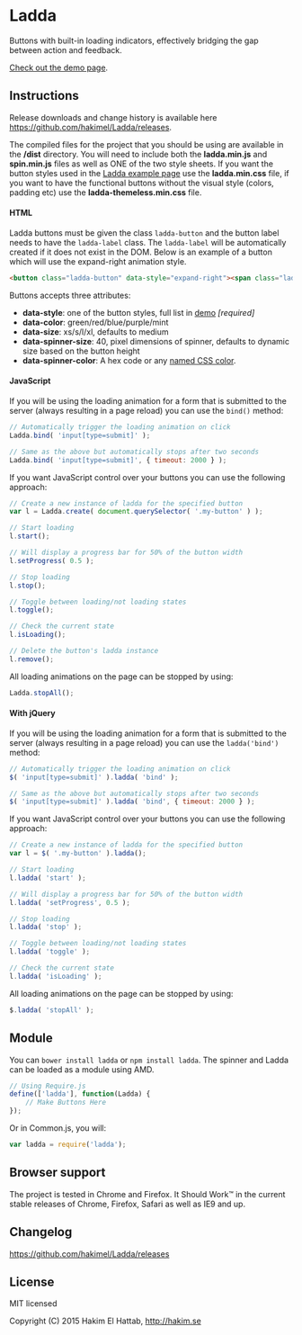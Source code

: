 # Ladda

Buttons with built-in loading indicators, effectively bridging the gap between action and feedback.

[Check out the demo page](http://lab.hakim.se/ladda/).


## Instructions

Release downloads and change history is available here <https://github.com/hakimel/Ladda/releases>.

The compiled files for the project that you should be using are available in the **/dist** directory. You will need to include both the **ladda.min.js** and **spin.min.js** files as well as ONE of the two style sheets. If you want the button styles used in the [Ladda example page](http://lab.hakim.se/ladda) use the **ladda.min.css** file, if you want to have the functional buttons without the visual style (colors, padding etc) use the **ladda-themeless.min.css** file.

#### HTML

Ladda buttons must be given the class ```ladda-button``` and the button label needs to have the ```ladda-label``` class. The ```ladda-label``` will be automatically created if it does not exist in the DOM. Below is an example of a button which will use the expand-right animation style.

```html
<button class="ladda-button" data-style="expand-right"><span class="ladda-label">Submit</span></button>
```

Buttons accepts three attributes:
- **data-style**: one of the button styles, full list in [demo](http://lab.hakim.se/ladda/) *[required]*
- **data-color**: green/red/blue/purple/mint
- **data-size**: xs/s/l/xl, defaults to medium
- **data-spinner-size**: 40, pixel dimensions of spinner, defaults to dynamic size based on the button height
- **data-spinner-color**: A hex code or any [named CSS color](http://css-tricks.com/snippets/css/named-colors-and-hex-equivalents/).

#### JavaScript

If you will be using the loading animation for a form that is submitted to the server (always resulting in a page reload) you can use the ```bind()``` method:

```javascript
// Automatically trigger the loading animation on click
Ladda.bind( 'input[type=submit]' );

// Same as the above but automatically stops after two seconds
Ladda.bind( 'input[type=submit]', { timeout: 2000 } );
```

If you want JavaScript control over your buttons you can use the following approach:

```javascript
// Create a new instance of ladda for the specified button
var l = Ladda.create( document.querySelector( '.my-button' ) );

// Start loading
l.start();

// Will display a progress bar for 50% of the button width
l.setProgress( 0.5 );

// Stop loading
l.stop();

// Toggle between loading/not loading states
l.toggle();

// Check the current state
l.isLoading();

// Delete the button's ladda instance
l.remove();
```

All loading animations on the page can be stopped by using:

```javascript
Ladda.stopAll();
```

#### With jQuery

If you will be using the loading animation for a form that is submitted to the server (always resulting in a page reload) you can use the ```ladda('bind')``` method:

```javascript
// Automatically trigger the loading animation on click
$( 'input[type=submit]' ).ladda( 'bind' );

// Same as the above but automatically stops after two seconds
$( 'input[type=submit]' ).ladda( 'bind', { timeout: 2000 } );
```

If you want JavaScript control over your buttons you can use the following approach:

```javascript
// Create a new instance of ladda for the specified button
var l = $( '.my-button' ).ladda();

// Start loading
l.ladda( 'start' );

// Will display a progress bar for 50% of the button width
l.ladda( 'setProgress', 0.5 );

// Stop loading
l.ladda( 'stop' );

// Toggle between loading/not loading states
l.ladda( 'toggle' );

// Check the current state
l.ladda( 'isLoading' );
```

All loading animations on the page can be stopped by using:

```javascript
$.ladda( 'stopAll' );
```

## Module

You can `bower install ladda` or `npm install ladda`. The spinner and Ladda can be loaded as a module using AMD.

```javascript
// Using Require.js
define(['ladda'], function(Ladda) {
	// Make Buttons Here
});
```

Or in Common.js, you will:

```javascript
var ladda = require('ladda');
```

## Browser support

The project is tested in Chrome and Firefox. It Should Work™ in the current stable releases of Chrome, Firefox, Safari as well as IE9 and up.

## Changelog

<https://github.com/hakimel/Ladda/releases>

## License

MIT licensed

Copyright (C) 2015 Hakim El Hattab, http://hakim.se

